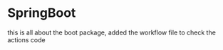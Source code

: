 # SpringBoot

this is all about the boot package, added the workflow file to check the actions  code
